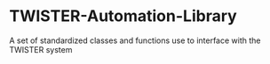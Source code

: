 # TWISTER-Automation-Library
A set of standardized classes and functions use to interface with the TWISTER system
